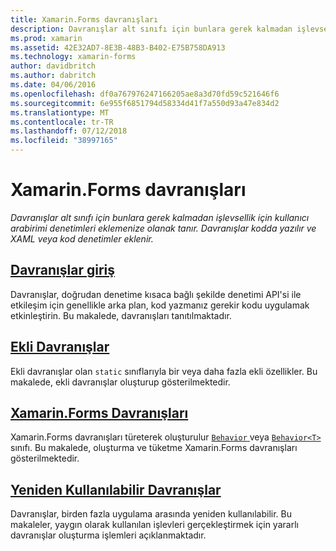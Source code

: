 ```yaml
---
title: Xamarin.Forms davranışları
description: Davranışlar alt sınıfı için bunlara gerek kalmadan işlevsellik için kullanıcı arabirimi denetimleri eklemenize olanak tanır. Davranışlar kodda yazılır ve XAML veya kod denetimler eklenir.
ms.prod: xamarin
ms.assetid: 42E32AD7-8E3B-48B3-B402-E75B758DA913
ms.technology: xamarin-forms
author: davidbritch
ms.author: dabritch
ms.date: 04/06/2016
ms.openlocfilehash: df0a767976247166205ae8a3d70fd59c521646f6
ms.sourcegitcommit: 6e955f6851794d58334d41f7a550d93a47e834d2
ms.translationtype: MT
ms.contentlocale: tr-TR
ms.lasthandoff: 07/12/2018
ms.locfileid: "38997165"
---
```

# <a name="xamarinforms-behaviors"></a>Xamarin.Forms davranışları

_Davranışlar alt sınıfı için bunlara gerek kalmadan işlevsellik için kullanıcı arabirimi denetimleri eklemenize olanak tanır. Davranışlar kodda yazılır ve XAML veya kod denetimler eklenir._

## <a name="introduction-to-behaviorsintroductionmd"></a>[Davranışlar giriş](introduction.md)

Davranışlar, doğrudan denetime kısaca bağlı şekilde denetimi API'si ile etkileşim için genellikle arka plan, kod yazmanız gerekir kodu uygulamak etkinleştirin. Bu makalede, davranışları tanıtılmaktadır.

## <a name="attached-behaviorsattachedmd"></a>[Ekli Davranışlar](attached.md)

Ekli davranışlar olan `static` sınıflarıyla bir veya daha fazla ekli özellikler. Bu makalede, ekli davranışlar oluşturup gösterilmektedir.

## <a name="xamarinforms-behaviorscreatingmd"></a>[Xamarin.Forms Davranışları](creating.md)

Xamarin.Forms davranışları türeterek oluşturulur [ `Behavior` ](xref:Xamarin.Forms.Behavior) veya [ `Behavior<T>` ](xref:Xamarin.Forms.Behavior`1) sınıfı. Bu makalede, oluşturma ve tüketme Xamarin.Forms davranışları gösterilmektedir.

## <a name="reusable-behaviorsreusableindexmd"></a>[Yeniden Kullanılabilir Davranışlar](reusable/index.md)

Davranışlar, birden fazla uygulama arasında yeniden kullanılabilir. Bu makaleler, yaygın olarak kullanılan işlevleri gerçekleştirmek için yararlı davranışlar oluşturma işlemleri açıklanmaktadır.
